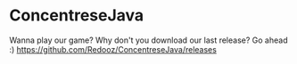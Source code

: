 # ConcentreseJava

Wanna play our game? Why don't you download our last release? Go ahead :) https://github.com/Redooz/ConcentreseJava/releases
